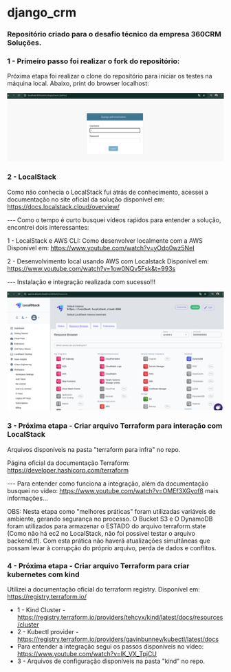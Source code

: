 ﻿# django_crm
### Repositório criado para o desafio técnico da empresa 360CRM Soluções.

### 1 - Primeiro passo foi realizar o fork do repositório:
Próxima etapa foi realizar o clone do reposítório para iniciar os testes na máquina local. Abaixo, print do browser localhost: 

<img src="https://github.com/AgnerLoss/django_crm/blob/develop/imagens/container.png">

### 2 - LocalStack 

Como não conhecia o LocalStack fui atrás de conhecimento, acessei a documentação no site oficial da solução disponível em: https://docs.localstack.cloud/overview/

--- Como o tempo é curto busquei vídeos raṕidos para entender a solução, encontrei dois interessantes:

1 - LocalStack e AWS CLI: Como desenvolver localmente com a AWS
Disponível em: https://www.youtube.com/watch?v=yOdp0wz5NeI

2 - Desenvolvimento local usando AWS com Localstack
Disponível em: https://www.youtube.com/watch?v=1ow0NQv5Fsk&t=993s

 --- Instalação e integração realizada com sucesso!!!

 <img src="https://github.com/AgnerLoss/django_crm/blob/develop/imagens/integracao%20localstack.png">

 ### 3 - Próxima etapa - Criar arquivo Terraform para interação com LocalStack

 Arquivos disponíveis na pasta "terraform para infra" no repo. 

 Página oficial da documentação Terraform: https://developer.hashicorp.com/terraform

 --- Para entender como funciona a integração, além da documentação busquei no vídeo: https://www.youtube.com/watch?v=OMEf3XGyof8 mais informações...

 OBS: Nesta etapa como "melhores práticas" foram utilizadas variáveis de ambiente, gerando segurança no processo. O Bucket S3 e O DynamoDB foram utilizados para armazenar o ESTADO do arquivo terraform.state (Como não há ec2 no LocalStack, não foi possivel testar o arquivo backend.tf). Com esta prática  não haverá atualizações simultâneas que possam levar à corrupção do próprio arquivo, perda de dados e conflitos. 

 ### 4 - Próxima etapa - Criar arquivo Terraform para criar kubernetes com kind

 Utilizei a documentação oficial do terraform registry. Disponível em: https://registry.terraform.io/
 - 1 - Kind Cluster - https://registry.terraform.io/providers/tehcyx/kind/latest/docs/resources/cluster
 - 2 - Kubectl provider - https://registry.terraform.io/providers/gavinbunney/kubectl/latest/docs
 - Para entender a integração segui os passos disponíveis no vídeo: https://www.youtube.com/watch?v=lK_VX_TpjCU
 - 3 - Arquivos de configuração disponíveis na pasta "kind" no repo. 

 



 
 










